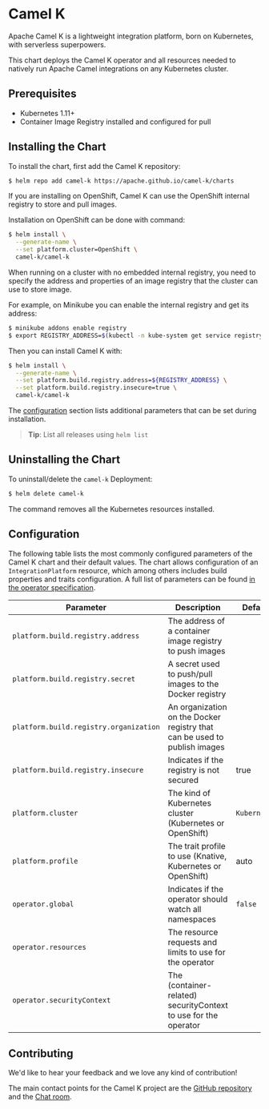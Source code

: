 # Camel K

Apache Camel K is a lightweight integration platform, born on Kubernetes,
with serverless superpowers.

This chart deploys the Camel K operator and all resources needed to natively run
Apache Camel integrations on any Kubernetes cluster.

## Prerequisites

- Kubernetes 1.11+
- Container Image Registry installed and configured for pull

## Installing the Chart

To install the chart, first add the Camel K repository:

```bash
$ helm repo add camel-k https://apache.github.io/camel-k/charts
```

If you are installing on OpenShift, Camel K can use the OpenShift internal registry to
store and pull images.

Installation on OpenShift can be done with command:

```bash
$ helm install \
  --generate-name \
  --set platform.cluster=OpenShift \
  camel-k/camel-k
```

When running on a cluster with no embedded internal registry, you need to specify the address
and properties of an image registry that the cluster can use to store image.

For example, on Minikube you can enable the internal registry and get its address:

```bash
$ minikube addons enable registry
$ export REGISTRY_ADDRESS=$(kubectl -n kube-system get service registry -o jsonpath='{.spec.clusterIP}')
```

Then you can install Camel K with:

```bash
$ helm install \
  --generate-name \
  --set platform.build.registry.address=${REGISTRY_ADDRESS} \
  --set platform.build.registry.insecure=true \
  camel-k/camel-k
```

The [configuration](#configuration) section lists
additional parameters that can be set during installation.

> **Tip**: List all releases using `helm list`

## Uninstalling the Chart

To uninstall/delete the `camel-k` Deployment:

```bash
$ helm delete camel-k
```

The command removes all the Kubernetes resources installed.

## Configuration

The following table lists the most commonly configured parameters of the
Camel K chart and their default values. The chart allows configuration of an `IntegrationPlatform` resource, which among others includes build properties and traits configuration. A full list of parameters can be found [in the operator specification][1].

|           Parameter                    |             Description                                                   |            Default             |
|----------------------------------------|---------------------------------------------------------------------------|--------------------------------|
| `platform.build.registry.address`      | The address of a container image registry to push images                  |                                |
| `platform.build.registry.secret`       | A secret used to push/pull images to the Docker registry                  |                                |
| `platform.build.registry.organization` | An organization on the Docker registry that can be used to publish images |                                |
| `platform.build.registry.insecure`     | Indicates if the registry is not secured                                  | true                           |
| `platform.cluster`                     | The kind of Kubernetes cluster (Kubernetes or OpenShift)                  | `Kubernetes`                   |
| `platform.profile`                     | The trait profile to use (Knative, Kubernetes or OpenShift)               | auto                           |
| `operator.global`                      | Indicates if the operator should watch all namespaces                     | `false`                        |
| `operator.resources`                   | The resource requests and limits to use for the operator                  |                                |
| `operator.securityContext`             | The (container-related) securityContext to use for the operator           |                                |

## Contributing

We'd like to hear your feedback and we love any kind of contribution!

The main contact points for the Camel K project are the [GitHub repository][2]
and the [Chat room][3].

[1]: https://camel.apache.org/camel-k/latest/architecture/cr/integration-platform.html
[2]: https://github.com/apache/camel-k
[3]: https://camel.zulipchat.com
